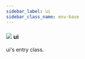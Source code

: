 ```yaml
---
sidebar_label: ui
sidebar_class_name: env-base
---
```


### ![](/img/wiki/base.png) ui
ui's entry class.<br/>

